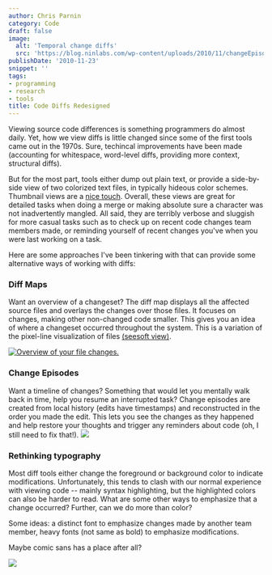 ```yaml
---
author: Chris Parnin
category: Code
draft: false
image:
  alt: 'Temporal change diffs'
  src: 'https://blog.ninlabs.com/wp-content/uploads/2010/11/changeEpisode2.png'
publishDate: '2010-11-23'
snippet: ''
tags:
- programming
- research
- tools
title: Code Diffs Redesigned
---
```


Viewing source code differences is something programmers do almost daily.  Yet, how we view diffs is little changed since some of the first tools came out in the 1970s.  Sure, techincal improvements have been made (accounting for whitespace, word-level diffs, providing more context, structural diffs).

But for the most part, tools either dump out plain text, or provide a side-by-side view of two colorized text files, in typically hideous color schemes.   Thumbnail views are a [nice touch](https://winmerge.org/about/screenshots/filecmp.png).  Overall, these views are great for detailed tasks when doing a merge or making absolute sure a character was not inadvertently mangled.  All said, they are terribly verbose and sluggish for more casual tasks such as to check up on recent code changes team members made, or reminding yourself of recent changes you've when you were last working on a task.

Here are some approaches I've been tinkering with that can provide some alternative ways of working with diffs:



### Diff Maps


Want an overview of a changeset?  The diff map displays all the affected source files and overlays the changes over those files.  It focuses on changes, making other non-changed code smaller.  This gives you an idea of where a changeset occurred throughout the system.  This is a variation of the pixel-line visualization of files [(seesoft view)](https://www.cc.gatech.edu/classes/cs7390_98_winter/reports/realsys/seesoft.html).

[![Overview of your file changes.](https://blog.ninlabs.com/wp-content/uploads/2010/11/diffmap.png)](https://blog.ninlabs.com/wp-content/uploads/2010/11/diffmap.png)



### Change Episodes


Want a timeline of changes?  Something that would let you mentally walk back in time, help you resume an interrupted task?  Change episodes are created from local history (edits have timestamps) and reconstructed in the order you made the edit.  This lets you see the changes as they happened and help restore your thoughts and trigger any reminders about code (oh, I still need to fix that!).
[![](https://blog.ninlabs.com/wp-content/uploads/2010/11/changeEpisode2.png)](https://blog.ninlabs.com/wp-content/uploads/2010/11/changeEpisode2.png)



### Rethinking typography


Most diff tools either change the foreground or background color to indicate modifications.  Unfortunately, this tends to clash with our normal experience with viewing code -- mainly syntax highlighting, but the highlighted colors can also be harder to read. What are some other ways to emphasize that a change occurred?  Further, can we do more than color?

Some ideas: a distinct font to emphasize changes made by another team member, heavy fonts (not same as bold) to emphasize modifications.

Maybe comic sans has a place after all?

[![](https://blog.ninlabs.com/wp-content/uploads/2010/11/socialdiff.png)](https://blog.ninlabs.com/wp-content/uploads/2010/11/socialdiff.png)
